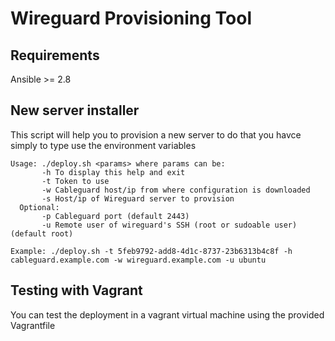 Wireguard Provisioning Tool
===========================

Requirements
------------

Ansible >= 2.8

New server installer
--------------------

This script will help you to provision a new server to do that you havce simply to type use the environment variables

```
Usage: ./deploy.sh <params> where params can be:
       -h To display this help and exit
       -t Token to use
       -w Cableguard host/ip from where configuration is downloaded
       -s Host/ip of Wireguard server to provision
  Optional:
       -p Cableguard port (default 2443)
       -u Remote user of wireguard's SSH (root or sudoable user) (default root)

Example: ./deploy.sh -t 5feb9792-add8-4d1c-8737-23b6313b4c8f -h cableguard.example.com -w wireguard.example.com -u ubuntu
```

Testing with Vagrant
--------------------

You can test the deployment in a vagrant virtual machine using the provided Vagrantfile
